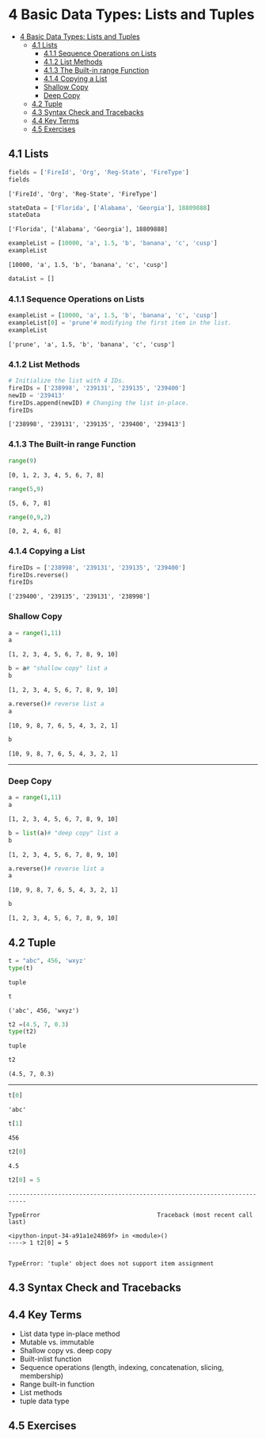 
# 4 Basic Data Types: Lists and Tuples


<!-- toc orderedList:0 depthFrom:1 depthTo:6 -->

* [4 Basic Data Types: Lists and Tuples](#4-basic-data-types-lists-and-tuples)
  * [4.1 Lists](#41-lists)
    * [4.1.1 Sequence Operations on Lists](#411-sequence-operations-on-lists)
    * [4.1.2 List Methods](#412-list-methods)
    * [4.1.3 The Built-in range Function](#413-the-built-in-range-function)
    * [4.1.4 Copying a List](#414-copying-a-list)
    * [Shallow Copy](#shallow-copy)
    * [Deep Copy](#deep-copy)
  * [4.2 Tuple](#42-tuple)
  * [4.3 Syntax Check and Tracebacks](#43-syntax-check-and-tracebacks)
  * [4.4 Key Terms](#44-key-terms)
  * [4.5 Exercises](#45-exercises)

<!-- tocstop -->


## 4.1 Lists


```python
fields = ['FireId', 'Org', 'Reg-State', 'FireType']
fields
```




    ['FireId', 'Org', 'Reg-State', 'FireType']




```python
stateData = ['Florida', ['Alabama', 'Georgia'], 18809888]
stateData
```




    ['Florida', ['Alabama', 'Georgia'], 18809888]




```python
exampleList = [10000, 'a', 1.5, 'b', 'banana', 'c', 'cusp']
exampleList
```




    [10000, 'a', 1.5, 'b', 'banana', 'c', 'cusp']




```python
dataList = []
```

### 4.1.1 Sequence Operations on Lists


```python
exampleList = [10000, 'a', 1.5, 'b', 'banana', 'c', 'cusp']
exampleList[0] = 'prune'# modifying the first item in the list.
exampleList
```




    ['prune', 'a', 1.5, 'b', 'banana', 'c', 'cusp']



### 4.1.2 List Methods


```python
# Initialize the list with 4 IDs.
fireIDs = ['238998', '239131', '239135', '239400']
newID = '239413'
fireIDs.append(newID) # Changing the list in-place.
fireIDs
```




    ['238998', '239131', '239135', '239400', '239413']



### 4.1.3 The Built-in range Function


```python
range(9)
```




    [0, 1, 2, 3, 4, 5, 6, 7, 8]




```python
range(5,9)
```




    [5, 6, 7, 8]




```python
range(0,9,2)
```




    [0, 2, 4, 6, 8]



### 4.1.4 Copying a List


```python
fireIDs = ['238998', '239131', '239135', '239400']
fireIDs.reverse()
fireIDs
```




    ['239400', '239135', '239131', '238998']



### Shallow Copy


```python
a = range(1,11)
a
```




    [1, 2, 3, 4, 5, 6, 7, 8, 9, 10]




```python
b = a# "shallow copy" list a
b
```




    [1, 2, 3, 4, 5, 6, 7, 8, 9, 10]




```python
a.reverse()# reverse list a
a
```




    [10, 9, 8, 7, 6, 5, 4, 3, 2, 1]




```python
b
```




    [10, 9, 8, 7, 6, 5, 4, 3, 2, 1]



---

### Deep Copy


```python
a = range(1,11)
a
```




    [1, 2, 3, 4, 5, 6, 7, 8, 9, 10]




```python
b = list(a)# "deep copy" list a
b
```




    [1, 2, 3, 4, 5, 6, 7, 8, 9, 10]




```python
a.reverse()# reverse list a
a
```




    [10, 9, 8, 7, 6, 5, 4, 3, 2, 1]




```python
b
```




    [1, 2, 3, 4, 5, 6, 7, 8, 9, 10]



## 4.2 Tuple


```python
t = "abc", 456, 'wxyz'
type(t)
```




    tuple




```python
t
```




    ('abc', 456, 'wxyz')




```python
t2 =(4.5, 7, 0.3)
type(t2)
```




    tuple




```python
t2
```




    (4.5, 7, 0.3)



---


```python
t[0]
```




    'abc'




```python
t[1]
```




    456




```python
t2[0]
```




    4.5




```python
t2[0] = 5
```


    ---------------------------------------------------------------------------

    TypeError                                 Traceback (most recent call last)

    <ipython-input-34-a91a1e24869f> in <module>()
    ----> 1 t2[0] = 5


    TypeError: 'tuple' object does not support item assignment


## 4.3 Syntax Check and Tracebacks

## 4.4 Key Terms
* List data type in-place method
* Mutable vs. immutable
* Shallow copy vs. deep copy
* Built-inlist function
* Sequence operations (length, indexing, concatenation, slicing, membership)
* Range built-in function
* List methods
* tuple data type

## 4.5 Exercises


```python

```
